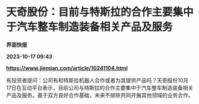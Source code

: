 # 天奇股份：目前与特斯拉的合作主要集中于汽车整车制造装备相关产品及服务
**界面快报**

**2023-10-17 09:43**

**https://www.jiemian.com/article/10241104.html**

有投资者提问：公司有和特斯拉机器人合作或者为其提供产品吗？天奇股份10月17日在互动平台表示，目前公司与特斯拉的合作主要集中于汽车整车制造装备相关产品及服务。基于双方良好合作基础，未来不排除共同开展其他领域的业务合作。